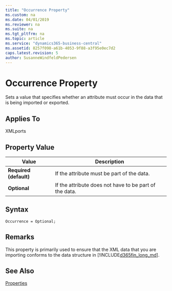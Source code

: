```yaml
---
title: "Occurrence Property"
ms.custom: na
ms.date: 04/01/2019
ms.reviewer: na
ms.suite: na
ms.tgt_pltfrm: na
ms.topic: article
ms.service: "dynamics365-business-central"
ms.assetid: 8257f098-a61b-4053-9f88-a3f95e0ec7d2
caps.latest.revision: 5
author: SusanneWindfeldPedersen
---
```


 

# Occurrence Property
Sets a value that specifies whether an attribute must occur in the data that is being imported or exported.  
  
## Applies To  
 XMLports  
  
## Property Value  
  
|**Value**|**Description**|  
|---------------|---------------------|  
|**Required (default)**|If the attribute must be part of the data.|  
|**Optional**|If the attribute does not have to be part of the data.|  

## Syntax
```
Occurrence = Optional;
```
  
## Remarks  
 This property is primarily used to ensure that the XML data that you are importing conforms to the data structure in [!INCLUDE[d365fin_long_md](../includes/d365fin_long_md.md)].  
  
## See Also  
 [Properties](devenv-properties.md)